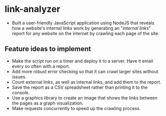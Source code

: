 # link-analyzer
- Built a user-friendly JavaScript application using NodeJS that reveals how a website's internal links work by generating an "<i>internal links</i>" report for any website on the internet by crawling each page of the site.

## Feature ideas to implement
- Make the script run on a timer and deploy it to a server. Have it email every so often with a report.
- Add more robust error checking so that it can crawl larger sites without issues.
- Count external links, as well as internal links, and add them to the report.
- Save the report as a CSV spreadsheet rather than printing it to the console.
- Use a graphics library to create an image that shows the links between the pages as a graph visualization.
- Make requests concurrently to speed up the crawling process.
